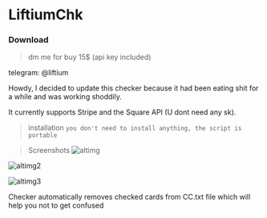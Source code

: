 # LiftiumChk 

### Download
> dm me for buy 15$ (api key included)

telegram: @liftium











Howdy, I decided to update this checker because it had been eating shit for a while and was working shoddily. 


It currently supports Stripe and the Square API (U dont need any sk).


> installation
`you don't need to install anything, the script is portable`


> Screenshots
![altimg](https://cdn.discordapp.com/attachments/1100745735500206090/1100793024386191391/image.png)

![altimg2](https://cdn.discordapp.com/attachments/1105370472511713320/1108427256453406761/image.png)

![altimg3](https://cdn.discordapp.com/attachments/1105370472511713320/1108427877394952202/image.png)




Checker automatically removes checked cards from CC.txt file which will help you not to get confused













